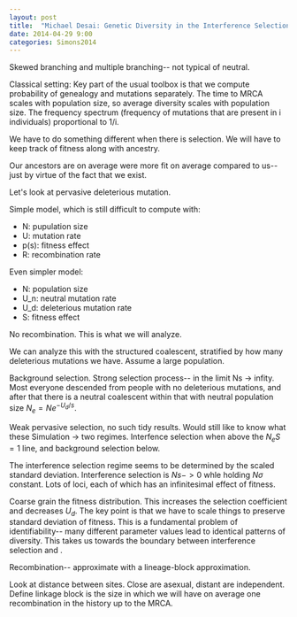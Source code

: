 ```yaml
---
layout: post
title:  "Michael Desai: Genetic Diversity in the Interference Selection Limit"
date: 2014-04-29 9:00
categories: Simons2014
---
```


Skewed branching and multiple branching-- not typical of neutral.

Classical setting:
Key part of the usual toolbox is that we compute probability of genealogy and mutations separately.
The time to MRCA scales with population size, so average diversity scales with population size.
The frequency spectrum (frequency of mutations that are present in i individuals) proportional to 1/i.

We have to do something different when there is selection.
We will have to keep track of fitness along with ancestry.

Our ancestors are on average were more fit on average compared to us-- just by virtue of the fact that we exist.

Let's look at pervasive deleterious mutation.

Simple model, which is still difficult to compute with:

* N: pupulation size
* U: mutation rate
* p(s): fitness effect
* R: recombination rate

Even simpler model:

* N: population size
* U_n: neutral mutation rate
* U_d: deleterious mutation rate
* S: fitness effect

No recombination.
This is what we will analyze.

We can analyze this with the structured coalescent, stratified by how many deleterious mutations we have.
Assume a large population.

Background selection.
Strong selection process-- in the limit Ns -> infity.
Most everyone descended from people with no deleterious mutations, and after that there is a neutral coalescent within that with neutral population size $N_e = N e^{-U_d/s}$.

Weak pervasive selection, no such tidy results.
Would still like to know what these
Simulation -> two regimes.
Interfence selection when above the $N_e S = 1$ line, and background selection below.

The interference selection regime seems to be determined by the scaled standard deviation.
Interference selection is $Ns -> 0$ whle holding $N \sigma$ constant.
Lots of loci, each of which has an infinitesimal effect of fitness.

Coarse grain the fitness distribution.
This increases the selection coefficient and decreases $U_d$.
The key point is that we have to scale things to preserve standard deviation of fitness.
This is a fundamental problem of identifiability-- many different parameter values lead to identical patterns of diversity.
This takes us towards the boundary between interference selection and .

Recombination-- approximate with a lineage-block approximation.

Look at distance between sites.
Close are asexual, distant are independent.
Define linkage block is the size in which we will have on average one recombination in the history up to the MRCA.


